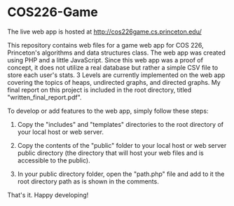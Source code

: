 # COS226-Game

The live web app is hosted at http://cos226game.cs.princeton.edu/

This repository contains web files for a game web app for COS 226, Princeton's algorithms and data structures class. The web app was created using PHP and a little JavaScript. Since this web app was a proof of concept, it does not utilize a real database but rather a simple CSV file to store each user's stats. 3 Levels are currently implemented on the web app covering the topics of heaps, undirected graphs, and directed graphs. My final report on this project is included in the root directory, titled "written_final_report.pdf".

To develop or add features to the web app, simply follow these steps:

1) Copy the "includes" and "templates" directories to the root directory of your local host or web server.

2) Copy the contents of the "public" folder to your local host or web server public directory (the directory that will host your web files and is accessible to the public).

3) In your public directory folder, open the "path.php" file and add to it the root directory path as is shown in the comments.

That's it. Happy developing!
